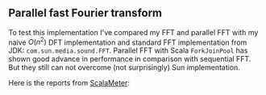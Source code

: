 ## Parallel fast Fourier transform

To test this implementation I've compared my FFT and parallel FFT with my naive $O(n^2)$ 
DFT implementation and standard FFT implementation from JDK: `com.sun.media.sound.FFT`. Parallel FFT with Scala `ForkJoinPool` has shown 
good advance in performance in comparison with sequential FFT. But they still can not overcome (not surprisingly) Sun implementation.

Here is the reports from [ScalaMeter](http://scalameter.github.io):

